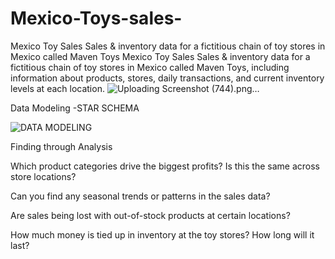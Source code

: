 # Mexico-Toys-sales-
Mexico Toy Sales Sales &amp; inventory data for a fictitious chain of toy stores in Mexico called Maven Toys
Mexico Toy Sales
Sales & inventory data for a fictitious chain of toy stores in Mexico called Maven Toys, including information about products, stores, daily transactions, and current inventory levels at each location.
![Uploading Screenshot (744).png…]()


Data Modeling -STAR SCHEMA

![DATA MODELING](https://github.com/santoshkr23/Mexico-Toys-sales-/assets/60109277/35a543f0-1e57-4159-a46d-5747e91ca6cd)



Finding through Analysis

Which product categories drive the biggest profits? Is this the same across store locations?

Can you find any seasonal trends or patterns in the sales data?

Are sales being lost with out-of-stock products at certain locations?

How much money is tied up in inventory at the toy stores? How long will it last?

